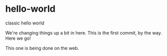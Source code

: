 # hello-world
classic hello world

We're changing things up a bit in here. This is the first commit, by the way.
Here we go!

This one is being done on the web.
